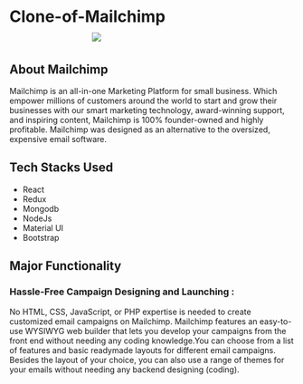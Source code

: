 #  Clone-of-Mailchimp &nbsp;   &nbsp;   &nbsp;   &nbsp;   &nbsp; &nbsp;   &nbsp;   &nbsp;   &nbsp;   &nbsp; &nbsp;   &nbsp;   &nbsp;   &nbsp;   &nbsp; &nbsp;   &nbsp;   &nbsp;   &nbsp;   &nbsp;  &nbsp;   &nbsp;   &nbsp;   &nbsp;   &nbsp; &nbsp;   &nbsp;   &nbsp;    <img src="https://mailchimp.com/release/plums/cxp/images/favicon.8969a0a6.ico"/> 


## About Mailchimp
Mailchimp is an all-in-one Marketing Platform for small business. Which empower millions of customers around the world to start and grow their businesses with our smart marketing technology, award-winning support, and inspiring content, Mailchimp is 100% founder-owned and highly profitable. Mailchimp was designed as an alternative to the oversized, expensive email software.

## Tech Stacks Used
- React
- Redux
- Mongodb
- NodeJs
- Material UI
- Bootstrap

## Major Functionality
<!-- 1.  -->
### Hassle-Free Campaign Designing and Launching :

No HTML, CSS, JavaScript, or PHP expertise is needed to create customized email campaigns on Mailchimp. Mailchimp features an easy-to-use WYSIWYG web builder that lets you develop your campaigns from the front end without needing any coding knowledge.You can choose from a list of features and basic readymade layouts for different email campaigns. Besides the layout of your choice, you can also use a range of themes for your emails without needing any backend designing (coding).
<!-- 2. Create custom Email Template -->

<!-- ## Glimps Of my project

1. Landing Page

<img src="./readme images/img1.jpg"/>

2. sign up page

<img src="./readme images/img2.jpg"/>

3. Login Page

<img src="./readme images/img3.jpg"/>

4. User Dashboard

<img src="./readme images/img4.jpg"/>

5. Email Design Page

<img src="./readme images/img5.jpg"/>
 -->

